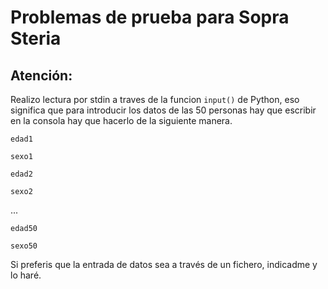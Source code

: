 # Problemas de prueba para Sopra Steria

## Atención: 
Realizo lectura por stdin a traves de la funcion `input()` de Python, eso significa que para introducir los datos de las 50 personas hay que escribir en la consola hay que hacerlo de la siguiente manera.

`edad1`

`sexo1`

`edad2`

`sexo2`

...

`edad50`

`sexo50`

Si preferis que la entrada de datos sea a través de un fichero, indicadme y lo haré.